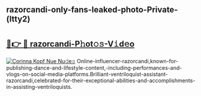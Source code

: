 ## razorcandi-only-fans​-leaked-photo​-Private-(ltty2)


# <h2><a href="https://mediaupload.pro?title=razorcandi&ref=git">🔗👉 🔴 razorcandi-P𝚑ot𝚘𝚜-V𝚒d𝚎o</a></h2>

[![Corinna Kopf Nue Nu𝚍e𝚜](https://i.imgur.com/0qMVB7G.gif)](https://mediaupload.pro?title=razorcandi&ref=git)
Online-influencer-razorcandi,known-for-publishing-dance-and-lifestyle-content,-including-performances-and-vlogs-on-social-media-platforms.Brilliant-ventriloquist-assistant-razorcandi,celebrated-for-their-exceptional-abilities-and-accomplishments-in-assisting-ventriloquists.  